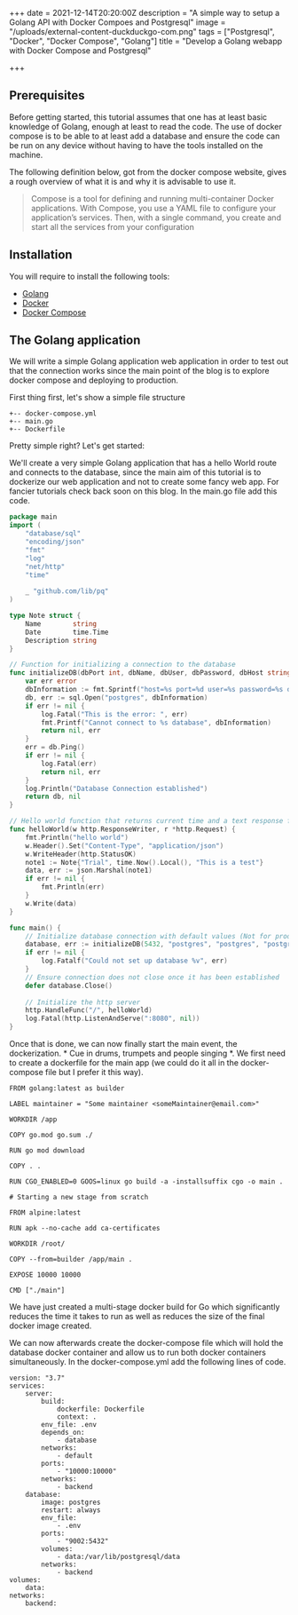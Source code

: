 +++
date = 2021-12-14T20:20:00Z
description = "A simple way to setup a Golang API with Docker Compoes and Postgresql"
image = "/uploads/external-content-duckduckgo-com.png"
tags = ["Postgresql", "Docker", "Docker Compose", "Golang"]
title = "Develop a Golang webapp with Docker Compose and Postgresql"

+++
## Prerequisites

Before getting started, this tutorial assumes that one has at least basic knowledge of Golang, enough at least to read the code. The use of docker compose is to be able to at least add a database and ensure the code can be run on any device without having to have the tools installed on the machine.

The following definition below, got from the docker compose website, gives a rough overview of what it is and why it is advisable to use it.

> Compose is a tool for defining and running multi-container Docker applications. With Compose, you use a YAML file to configure your application’s services. Then, with a single command, you create and start all the services from your configuration

## Installation

You will require to install the following tools:

* [Golang](https://golang.org/dl/)
* [Docker](https://docs.docker.com/get-docker/)
* [Docker Compose](https://docs.docker.com/compose/install/)

## The Golang application

We will write a simple Golang application web application in order to test out that the connection works since the main point of the blog is to explore docker compose and deploying to production.

First thing first, let's show a simple file structure

    +-- docker-compose.yml
    +-- main.go
    +-- Dockerfile

Pretty simple right? Let's get started:

We'll create a very simple Golang application that has a hello World route and connects to the database, since the main aim of this tutorial is to dockerize our web application and not to create some fancy web app. For fancier tutorials check back soon on this blog. In the main.go file add this code.

```go
package main
import (
	"database/sql"
	"encoding/json"
	"fmt"
	"log"
	"net/http"
	"time"
    
    _ "github.com/lib/pq"
)

type Note struct {
	Name        string
	Date        time.Time
	Description string
}

// Function for initializing a connection to the database
func initializeDB(dbPort int, dbName, dbUser, dbPassword, dbHost string) (*sql.DB, error) {
	var err error
	dbInformation := fmt.Sprintf("host=%s port=%d user=%s password=%s dbname=%s sslmode=disable", dbHost, 5432, dbUser, dbPassword, dbName)
	db, err := sql.Open("postgres", dbInformation)
	if err != nil {
		log.Fatal("This is the error: ", err)
		fmt.Printf("Cannot connect to %s database", dbInformation)
		return nil, err
	}
	err = db.Ping()
	if err != nil {
		log.Fatal(err)
		return nil, err
	}
	log.Println("Database Connection established")
	return db, nil
}

// Hello world function that returns current time and a text response from the struct created above
func helloWorld(w http.ResponseWriter, r *http.Request) {
	fmt.Println("hello world")
	w.Header().Set("Content-Type", "application/json")
	w.WriteHeader(http.StatusOK)
	note1 := Note{"Trial", time.Now().Local(), "This is a test"}
	data, err := json.Marshal(note1)
	if err != nil {
		fmt.Println(err)
	}
	w.Write(data)
}

func main() {
	// Initialize database connection with default values (Not for production purposes
	database, err := initializeDB(5432, "postgres", "postgres", "postgres", "postgres")
	if err != nil {
		log.Fatalf("Could not set up database %v", err)
	}
    // Ensure connection does not close once it has been established
	defer database.Close()
    
    // Initialize the http server
	http.HandleFunc("/", helloWorld)
	log.Fatal(http.ListenAndServe(":8080", nil))
}
```

Once that is done, we can now finally start the main event, the dockerization. * Cue in drums, trumpets and people singing *. We first need to create a dockerfile for the main app (we could do it all in the docker-compose file but I prefer it this way).

    FROM golang:latest as builder 
    
    LABEL maintainer = "Some maintainer <someMaintainer@email.com>"
    
    WORKDIR /app
    
    COPY go.mod go.sum ./
    
    RUN go mod download
    
    COPY . .
    
    RUN CGO_ENABLED=0 GOOS=linux go build -a -installsuffix cgo -o main .
    
    # Starting a new stage from scratch 
    
    FROM alpine:latest
    
    RUN apk --no-cache add ca-certificates
    
    WORKDIR /root/
    
    COPY --from=builder /app/main .
    
    EXPOSE 10000 10000
    
    CMD ["./main"]

We have just created a multi-stage docker build for Go which significantly reduces the time it takes to run as well as reduces the size of the final docker image created.

We can now afterwards create the docker-compose file which will hold the database docker container and allow us to run both docker containers simultaneously. In the docker-compose.yml add the following lines of code.

    version: "3.7"
    services: 
        server:
            build:
                dockerfile: Dockerfile
                context: .
            env_file: .env
            depends_on:
                - database
            networks:
                - default
            ports:
                - "10000:10000"
            networks:
                - backend
        database:
            image: postgres
            restart: always
            env_file: 
                - .env
            ports:
                - "9002:5432"
            volumes: 
                - data:/var/lib/postgresql/data
            networks:
                - backend
    volumes:
        data:
    networks:
        backend: